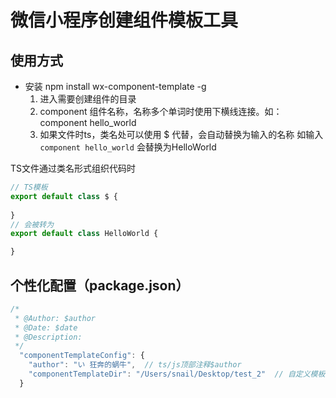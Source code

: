 # 微信小程序创建组件模板工具
## 使用方式
* 安装 npm install wx-component-template -g
  1. 进入需要创建组件的目录
  2. component 组件名称，名称多个单词时使用下横线连接。如：component hello_world
  3. 如果文件时ts，类名处可以使用 $ 代替，会自动替换为输入的名称 如输入```component hello_world``` 会替换为HelloWorld
  
TS文件通过类名形式组织代码时
```typescript
// TS模板
export default class $ {
  
}
// 会被转为
export default class HelloWorld {

}
```

## 个性化配置（package.json）
```javascript
/*
 * @Author: $author
 * @Date: $date
 * @Description:
 */
  "componentTemplateConfig": {
    "author": "い 狂奔的蜗牛",  // ts/js顶部注释$author
    "componentTemplateDir": "/Users/snail/Desktop/test_2"  // 自定义模板绝对路径（wxml、wxss、json、ts/js所在目录）,如果不指定，则使用自带模板
  }
